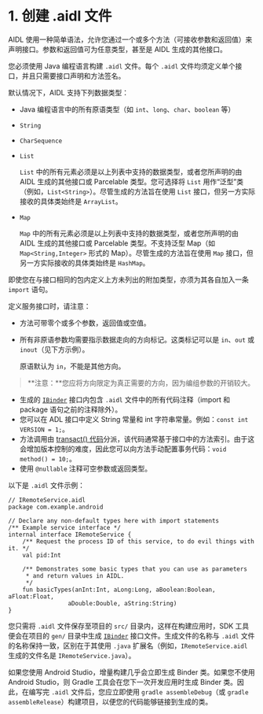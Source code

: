 # 1. 创建 .aidl 文件



AIDL 使用一种简单语法，允许您通过一个或多个方法（可接收参数和返回值）来声明接口。参数和返回值可为任意类型，甚至是 AIDL 生成的其他接口。

您必须使用 Java 编程语言构建 `.aidl` 文件。每个 `.aidl` 文件均须定义单个接口，并且只需要接口声明和方法签名。

默认情况下，AIDL 支持下列数据类型：

* Java 编程语言中的所有原语类型（如 `int`、`long`、`char`、`boolean` 等）
* `String`
* `CharSequence`
* `List`

  `List` 中的所有元素必须是以上列表中支持的数据类型，或者您所声明的由 AIDL 生成的其他接口或 Parcelable 类型。您可选择将 `List` 用作“泛型”类（例如，`List<String>`）。尽管生成的方法旨在使用 `List` 接口，但另一方实际接收的具体类始终是 `ArrayList`。

* `Map`

  `Map` 中的所有元素必须是以上列表中支持的数据类型，或者您所声明的由 AIDL 生成的其他接口或 Parcelable 类型。不支持泛型 Map（如 `Map<String,Integer>` 形式的 Map）。尽管生成的方法旨在使用 `Map` 接口，但另一方实际接收的具体类始终是 `HashMap`。

即使您在与接口相同的包内定义上方未列出的附加类型，亦须为其各自加入一条 `import` 语句。

定义服务接口时，请注意：

* 方法可带零个或多个参数，返回值或空值。
* 所有非原语参数均需要指示数据走向的方向标记。这类标记可以是 `in`、`out` 或 `inout`（见下方示例）。

  原语默认为 `in`，不能是其他方向。



> **注意：**您应将方向限定为真正需要的方向，因为编组参数的开销较大。

* 生成的 [`IBinder`](https://developer.android.com/reference/android/os/IBinder?hl=zh-cn) 接口内包含 `.aidl` 文件中的所有代码注释（import 和 package 语句之前的注释除外）。
* 您可以在 ADL 接口中定义 String 常量和 int 字符串常量。例如：`const int VERSION = 1;`。
* 方法调用由 [transact\(\) 代码](https://developer.android.com/reference/android/os/IBinder?hl=zh-cn#transact%28int,%20android.os.Parcel,%20android.os.Parcel,%20int%29)分派，该代码通常基于接口中的方法索引。由于这会增加版本控制的难度，因此您可以向方法手动配置事务代码：`void method() = 10;`。
* 使用 `@nullable` 注释可空参数或返回类型。

以下是 `.aidl` 文件示例：

```text
// IRemoteService.aidl
package com.example.android

// Declare any non-default types here with import statements
/** Example service interface */
internal interface IRemoteService {
    /** Request the process ID of this service, to do evil things with it. */
    val pid:Int

    /** Demonstrates some basic types that you can use as parameters
     * and return values in AIDL.
     */
    fun basicTypes(anInt:Int, aLong:Long, aBoolean:Boolean, aFloat:Float,
                 aDouble:Double, aString:String)
}
```

您只需将 `.aidl` 文件保存至项目的 `src/` 目录内，这样在构建应用时，SDK 工具便会在项目的 `gen/` 目录中生成 [`IBinder`](https://developer.android.com/reference/android/os/IBinder?hl=zh-cn) 接口文件。生成文件的名称与 `.aidl` 文件的名称保持一致，区别在于其使用 `.java` 扩展名（例如，`IRemoteService.aidl` 生成的文件名是 `IRemoteService.java`）。

如果您使用 Android Studio，增量构建几乎会立即生成 Binder 类。如果您不使用 Android Studio，则 Gradle 工具会在您下一次开发应用时生成 Binder 类。因此，在编写完 `.aidl` 文件后，您应立即使用 `gradle assembleDebug`（或 `gradle assembleRelease`）构建项目，以便您的代码能够链接到生成的类。



